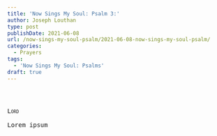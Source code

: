 ```yaml
---
title: 'Now Sings My Soul: Psalm 3:'
author: Joseph Louthan
type: post
publishDate: 2021-06-08
url: /now-sings-my-soul-psalm/2021-06-08-now-sings-my-soul-psalm/
categories:
  - Prayers
tags:
  - 'Now Sings My Soul: Psalms'
draft: true
---
```

<pre>

<pre>
<pre>
<div style="font-variant: small-caps;">Lord</div>
Lorem ipsum
</pre>
